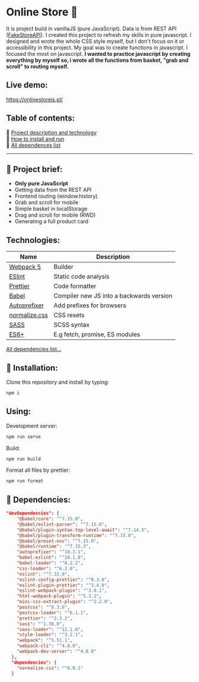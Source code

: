 # Online Store 🛒
It is project build in vanillaJS (pure JavaScript). Data is from REST API ([FakeStoreAPI](https://fakestoreapi.com)). I created this project to refresh my skills in pure javascript. I designed and wrote the whole CSS style myself, but I don't focus on it or accessibility in this project. My goal was to create functions in javascript. I focused the most on javascript. **I wanted to practice javascript by creating everything by myself so, i wrote all the functions from basket, "grab and scroll" to routing myself.**

## Live demo:
https://onlinestorejs.pl/

## Table of contents:

📝 [Project description and technology](#-project-brief)  
💾 [How to install and run](#-installation)  
📁 [All dependences list](#-installation)

---

## 📝 Project brief:

- **Only pure JavaScript**
- Getting data from the REST API
- Frontend routing (window.history)
- Grab and scroll for mobile
- Simple basket in localStorage
- Drag and scroll for mobile (RWD)
- Generating a full product card

## Technologies:

| Name                                                      | Description                              |
| --------------------------------------------------------- | ---------------------------------------- |
| [Webpack 5](https://webpack.js.org/)                      | Builder                                  |
| [ESlint](https://eslint.org/)                             | Static code analysis                     |
| [Prettier](https://prettier.io/)                          | Code formatter                           |
| [Babel](https://babeljs.io/)                              | Compiler new JS into a backwards version |
| [Autoprefixer](https://github.com/postcss/autoprefixer)   | Add prefixes for browsers                |
| [normalize.css](https://github.com/necolas/normalize.css) | CSS resets                               |
| [SASS](https://github.com/sass/dart-sass)                 | SCSS syntax                              |
| [ES6+](https://262.ecma-international.org/6.0/)           | E.g fetch, promise, ES modules           |

[All dependencies list...](https://github.com/sebast4an/online-store-vanillaJS#-dependencies)

## 💾 Installation:

Clone this repository and install by typing:

```bash
npm i
```

## Using:

Development server:

```bash
npm run serve
```

Build:

```bash
npm run build
```

Format all files by prettier:

```bash
npm run format
```

## 📁 Dependencies:

```json
"devDependencies": {
    "@babel/core": "^7.15.0",
    "@babel/eslint-parser": "^7.15.0",
    "@babel/plugin-syntax-top-level-await": "^7.14.5",
    "@babel/plugin-transform-runtime": "^7.15.0",
    "@babel/preset-env": "^7.15.0",
    "@babel/runtime": "^7.15.3",
    "autoprefixer": "^10.3.1",
    "babel-eslint": "^10.1.0",
    "babel-loader": "^8.2.2",
    "css-loader": "^6.2.0",
    "eslint": "^7.32.0",
    "eslint-config-prettier": "^8.3.0",
    "eslint-plugin-prettier": "^3.4.0",
    "eslint-webpack-plugin": "^3.0.1",
    "html-webpack-plugin": "^5.3.2",
    "mini-css-extract-plugin": "^2.2.0",
    "postcss": "^8.3.6",
    "postcss-loader": "^6.1.1",
    "prettier": "^2.3.2",
    "sass": "^1.38.0",
    "sass-loader": "^12.1.0",
    "style-loader": "^3.2.1",
    "webpack": "^5.51.1",
    "webpack-cli": "^4.8.0",
    "webpack-dev-server": "^4.0.0"
  },
  "dependencies": {
    "normalize.css": "^8.0.1"
  }
```
